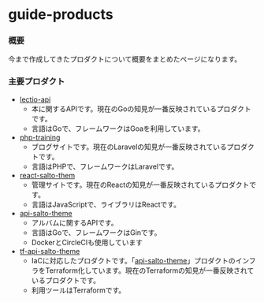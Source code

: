 # guide-products
### 概要
今まで作成してきたプロダクトについて概要をまとめたページになります。

### 主要プロダクト
* [lectio-api](https://github.com/Shimizu1111/lectio-api)
  * 本に関するAPIです。現在のGoの知見が一番反映されているプロダクトです。
  * 言語はGoで、フレームワークはGoaを利用しています。
* [php-training](https://github.com/Shimizu1111/php-training)
  * ブログサイトです。現在のLaravelの知見が一番反映されているプロダクトです。
  * 言語はPHPで、フレームワークはLaravelです。
* [react-salto-them](https://github.com/Shimizu1111/react-salto-them)
  * 管理サイトです。現在のReactの知見が一番反映されているプロダクトです。
  * 言語はJavaScriptで、ライブラリはReactです。
* [api-salto-theme](https://github.com/Shimizu1111/api-salto-theme)
  * アルバムに関するAPIです。
  * 言語はGoで、フレームワークはGinです。
  * DockerとCircleCIも使用しています
* [tf-api-salto-theme](https://github.com/Shimizu1111/tf-api-salto-theme)
  * IaCに対応したプロダクトです。「[api-salto-theme](https://github.com/Shimizu1111/api-salto-theme)」プロダクトのインフラをTerraform化しています。現在のTerraformの知見が一番反映されているプロダクトです。
  * 利用ツールはTerraformです。
